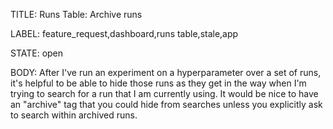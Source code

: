 TITLE:
Runs Table: Archive runs

LABEL:
feature_request,dashboard,runs table,stale,app

STATE:
open

BODY:
After I've run an experiment on a hyperparameter over a set of runs, it's helpful to be able to hide those runs as they get in the way when I'm trying to search for a run that I am currently using. It would be nice to have an "archive" tag that you could hide from searches unless you explicitly ask to search within archived runs.

